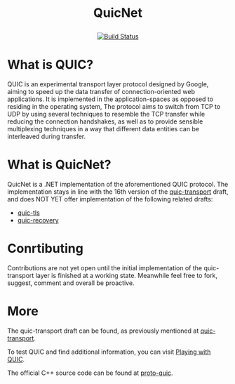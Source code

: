 <h1> <p align="center"> QuicNet </p> </h1>
<p align="center">
    <a href="https://travis-ci.org/Vect0rZ/QUICTransportNE"><img src="https://travis-ci.org/Vect0rZ/QUICTransportNET.svg?branch=master" alt="Build Status"></a>
</p>

# What is QUIC?

QUIC is an experimental transport layer protocol designed by Google, aiming to speed up the data transfer of connection-oriented web applications.
It is implemented in the application-spaces as opposed to residing in the operating system, 
The protocol aims to switch from TCP to UDP by using several techniques to resemble the TCP transfer while reducing the connection handshakes,
as well as to provide sensible multiplexing techniques in a way that different data entities can be interleaved during transfer.

# What is QuicNet?

QuicNet is a .NET implementation of the aforementioned QUIC protocol.
The implementation stays in line with the 16th version of the [quic-transport](https://datatracker.ietf.org/doc/draft-ietf-quic-transport/?include_text=1) draft,
and does NOT YET offer implementation of the following related drafts:

* [quic-tls](https://datatracker.ietf.org/doc/draft-ietf-quic-tls/?include_text=1)
* [quic-recovery](https://datatracker.ietf.org/doc/draft-ietf-quic-recovery/?include_text=1)

# Conrtibuting

Contributions are not yet open until the initial implementation of the quic-transport layer is finished at a working state.
Meanwhile feel free to fork, suggest, comment and overall be proactive.

# More

The quic-transport draft can be found, as previously mentioned at [quic-transport](https://datatracker.ietf.org/doc/draft-ietf-quic-transport/?include_text=1).

To test QUIC and find additional information, you can visit [Playing with QUIC](https://www.chromium.org/quic/playing-with-quic).

The official C++ source code can be found at [proto-quic](https://github.com/google/proto-quic).
